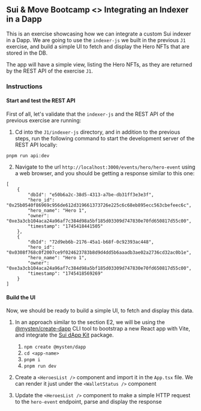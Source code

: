 ## Sui & Move Bootcamp <> Integrating an Indexer in a Dapp

This is an exercise showcasing how we can integrate a custom Sui indexer in a Dapp. We are going to use the `indexer-js` we built in the previous `J1` exercise, and build a simple UI to fetch and display the Hero NFTs that are stored in the DB.

The app will have a simple view, listing the Hero NFTs, as they are returned by the REST API of the exercise `J1`.

### Instructions

#### Start and test the REST API

First of all, let's validate that the `indexer-js` and the REST API of the previous exercise are running:

1. Cd into the `J1/indexer-js` directory, and in addition to the previous steps, run the following command to start the development server of the REST API locally:

```
pnpm run api:dev
```

2. Navigate to the url `http://localhost:3000/events/hero/hero-event` using a web browser, and you should be getting a response similar to this one:

```
[
    {
        "dbId": "e50b6a2c-38d5-4313-a7be-db31ff3e3e3f",
        "hero_id": "0x25b0540f86969c956de612d319661373726e225c6c68eb895ecc563cbefeec6c",
        "hero_name": "Hero 1",
        "owner": "0xe3a3cb104aca24a96af7c384d98a5bf185d03309d747830e70fd650817d55c00",
        "timestamp": "1745418441505"
    },
    {
        "dbId": "72d9eb6b-2176-45a1-b68f-0c92393ac448",
        "hero_id": "0x0308f768c0f2007ce9f024623783b8d9d4dd5b6aaadb3ae02a2736cd32ac0b1e",
        "hero_name": "Hero 1",
        "owner": "0xe3a3cb104aca24a96af7c384d98a5bf185d03309d747830e70fd650817d55c00",
        "timestamp": "1745418569269"
    }
]
```

#### Build the UI

Now, we should be ready to build a simple UI, to fetch and display this data.

1. In an approach similar to the section E2, we will be using the [@mysten/create-dapp](https://sdk.mystenlabs.com/dapp-kit/create-dapp) CLI tool to bootstrap a new React app with Vite, and integrate the [Sui dApp Kit](https://sdk.mystenlabs.com/dapp-kit) package.

   1. `npm create @mysten/dapp`
   2. `cd <app-name>`
   3. `pnpm i`
   4. `pnpm run dev`

2. Create a `<HeroesList />` component and import it in the `App.tsx` file. We can render it just under the `<WalletStatus />` component

3. Update the `<HeroesList />` component to make a simple HTTP request to the `hero-event` endpoint, parse and display the response
